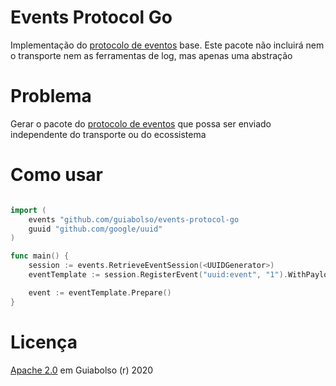# Events Protocol Go
Implementação do [protocolo de eventos](https://github.com/GuiaBolso/events-protocol) base. Este pacote não incluirá nem o transporte nem as ferramentas de log, mas apenas uma abstração

# Problema

Gerar o pacote do [protocolo de eventos](https://github.com/GuiaBolso/events-protocol) que possa ser enviado independente do transporte ou do ecossistema

# Como usar

```go

import (
    events "github.com/guiabolso/events-protocol-go
    guuid "github.com/google/uuid"
)

func main() {
    session := events.RetrieveEventSession(<UUIDGenerator>)
    eventTemplate := session.RegisterEvent("uuid:event", "1").WithPayload(payload)

    event := eventTemplate.Prepare()
}


```

# Licença

[Apache 2.0](https://github.com/GuiaBolso/events-protocol-go/blob/master/LICENSE) em Guiabolso (r) 2020